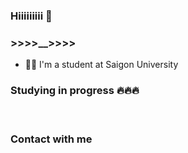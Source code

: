### Hiiiiiiiii 👋
### >>>>__>>>>
- 👨‍💻 I'm a student at Saigon University

### Studying in progress 🔥🔥🔥

<img height="2" src="E:\SVG\unreal-engine-svgrepo-com.svg">

<br>
<br>

### Contact with me

[instagram]: https://www.instagram.com/fiat_._
